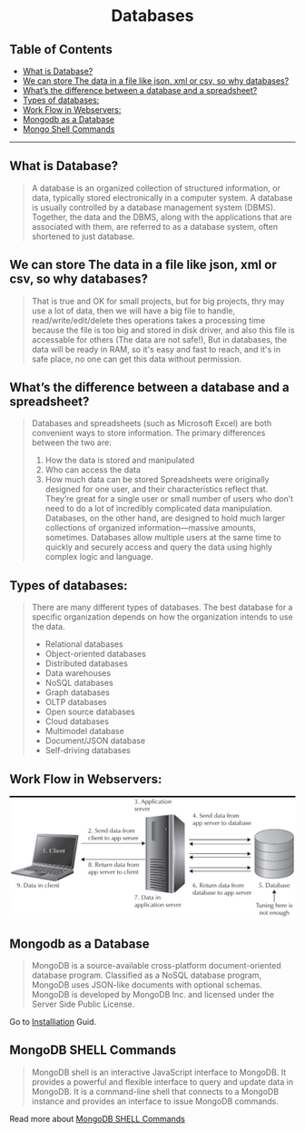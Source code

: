 <h1 align="center">Databases</h1>

## Table of Contents
- [What is Database?](#what-is-database)
- [We can store The data in a file like json, xml or csv, so why databases?](#we-can-store-the-data-in-a-file-like-json-xml-or-csv-so-why-databases)
- [What’s the difference between a database and a spreadsheet?](#whats-the-difference-between-a-database-and-a-spreadsheet)
- [Types of databases:](#types-of-databases)
- [Work Flow in Webservers:](#work-flow-in-webservers)
- [Mongodb as a Database](#mongodb-as-a-database)
- [Mongo Shell Commands](#mongo-shell-commands)

---

## What is Database?
>A database is an organized collection of structured information, or data, typically stored electronically in a computer system. A database is usually controlled by a database management system (DBMS). Together, the data and the DBMS, along with the applications that are associated with them, are referred to as a database system, often shortened to just database.
## We can store The data in a file like json, xml or csv, so why databases?
>That is true and OK for small projects, but for big projects, thry may use a lot of data, then we will have a big file to handle, read/write/edit/delete thes operations takes a processing time because the file is too big and stored in disk driver, and also this file is accessable for others (The data are not safe!), But in databases, the data will be ready in RAM, so it's easy and fast to reach, and it's in safe place, no one can get this data without permission.

## What’s the difference between a database and a spreadsheet?
>Databases and spreadsheets (such as Microsoft Excel) are both convenient ways to store information. The primary differences between the two are:
>1. How the data is stored and manipulated
>2. Who can access the data
>3. How much data can be stored
>Spreadsheets were originally designed for one user, and their characteristics reflect that. They’re great for a single user or small number of users who don’t need to do a lot of incredibly complicated data manipulation. Databases, on the other hand, are designed to hold much larger collections of organized information—massive amounts, sometimes. Databases allow multiple users at the same time to quickly and securely access and query the data using highly complex logic and language.

## Types of databases:
>There are many different types of databases. The best database for a specific organization depends on how the organization intends to use the data.
><ul><li>Relational databases</li><li>Object-oriented databases</li><li>Distributed databases</li><li>Data warehouses</li><li>NoSQL databases</li><li>Graph databases</li><li>OLTP databases</li><li>Open source databases</li><li>Cloud databases</li><li>Multimodel database</li><li>Document/JSON database</li><li>Self-driving databases</li></ul>

## Work Flow in Webservers:
![alt text](./images/f0004-01.jpg)

## Mongodb as a Database
> MongoDB is a source-available cross-platform document-oriented database program. Classified as a NoSQL database program, MongoDB uses JSON-like documents with optional schemas. MongoDB is developed by MongoDB Inc. and licensed under the Server Side Public License.

Go to [Installiation](./install-mongodb/README.MD) Guid.

## MongoDB SHELL Commands
> MongoDB shell is an interactive JavaScript interface to MongoDB. It provides a powerful and flexible interface to query and update data in MongoDB. It is a command-line shell that connects to a MongoDB instance and provides an interface to issue MongoDB commands.

Read more about [MongoDB SHELL Commands](./mongo-sh-commands/README.MD)